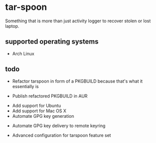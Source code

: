 tar-spoon
=========

Something that is more than just activity logger to recover stolen or lost laptop.

supported operating systems
---------------------------

 + Arch Linux

todo
----

 + Refactor tarspoon in form of a PKGBUILD because that's what it essentially is
  - Publish refactored PKGBUILD in AUR
 + Add support for Ubuntu
 + Add support for Mac OS X
 + Automate GPG key generation
  - Automate GPG key delivery to remote keyring
 + Advanced configuration for tarspoon feature set
